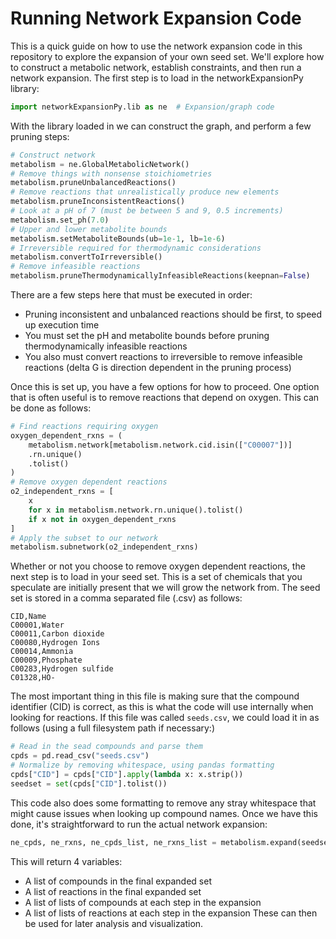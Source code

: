 # Running Network Expansion Code

<!-- Formatting: One sentence per line to make git diffing easier -->

This is a quick guide on how to use the network expansion code in this repository to explore the expansion of your own seed set.
We'll explore how to construct a metabolic network, establish constraints, and then run a network expansion.
The first step is to load in the networkExpansionPy library:
```python
import networkExpansionPy.lib as ne  # Expansion/graph code
```
With the library loaded in we can construct the graph, and perform a few pruning steps:
```python
# Construct network
metabolism = ne.GlobalMetabolicNetwork()
# Remove things with nonsense stoichiometries
metabolism.pruneUnbalancedReactions()
# Remove reactions that unrealistically produce new elements
metabolism.pruneInconsistentReactions()
# Look at a pH of 7 (must be between 5 and 9, 0.5 increments)
metabolism.set_ph(7.0)
# Upper and lower metabolite bounds
metabolism.setMetaboliteBounds(ub=1e-1, lb=1e-6)
# Irreversible required for thermodynamic considerations
metabolism.convertToIrreversible()
# Remove infeasible reactions
metabolism.pruneThermodynamicallyInfeasibleReactions(keepnan=False)
```
There are a few steps here that must be executed in order:
- Pruning inconsistent and unbalanced reactions should be first, to speed up execution time
- You must set the pH and metabolite bounds before pruning thermodynamically infeasible reactions
- You also must convert reactions to irreversible to remove infeasible reactions (delta G is direction dependent in the pruning process)

Once this is set up, you have a few options for how to proceed.
One option that is often useful is to remove reactions that depend on oxygen.
This can be done as follows:
```python
# Find reactions requiring oxygen
oxygen_dependent_rxns = (
	metabolism.network[metabolism.network.cid.isin(["C00007"])]
	.rn.unique()
	.tolist()
)
# Remove oxygen dependent reactions
o2_independent_rxns = [
	x
	for x in metabolism.network.rn.unique().tolist()
	if x not in oxygen_dependent_rxns
]
# Apply the subset to our network
metabolism.subnetwork(o2_independent_rxns)
```

Whether or not you choose to remove oxygen dependent reactions, the next step is to load in your seed set.
This is a set of chemicals that you speculate are initially present that we will grow the network from.
The seed set is stored in a comma separated file (.csv) as follows:
```
CID,Name
C00001,Water
C00011,Carbon dioxide
C00080,Hydrogen Ions
C00014,Ammonia
C00009,Phosphate
C00283,Hydrogen sulfide
C01328,HO-
```
The most important thing in this file is making sure that the compound identifier (CID) is correct, as this is what the code will use internally when looking for reactions.
If this file was called `seeds.csv`, we could load it in as follows (using a full filesystem path if necessary:)
```python
# Read in the sead compounds and parse them
cpds = pd.read_csv("seeds.csv")
# Normalize by removing whitespace, using pandas formatting
cpds["CID"] = cpds["CID"].apply(lambda x: x.strip())
seedset = set(cpds["CID"].tolist())
```
This code also does some formatting to remove any stray whitespace that might cause issues when looking up compound names.
Once we have this done, it's straightforward to run the actual network expansion:
```python
ne_cpds, ne_rxns, ne_cpds_list, ne_rxns_list = metabolism.expand(seedset)
```
This will return 4 variables:
- A list of compounds in the final expanded set
- A list of reactions in the final expanded set
- A list of lists of compounds at each step in the expansion
- A list of lists of reactions at each step in the expansion
These can then be used for later analysis and visualization.
